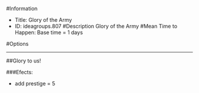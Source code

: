 #Information
 - Title: Glory of the Army
 - ID: ideagroups.807
#Description
Glory of the Army
#Mean Time to Happen:
Base time = 1 days

#Options

___
##Glory to us!

###Efects:<ul><li>add prestige = 5</li></ul>
